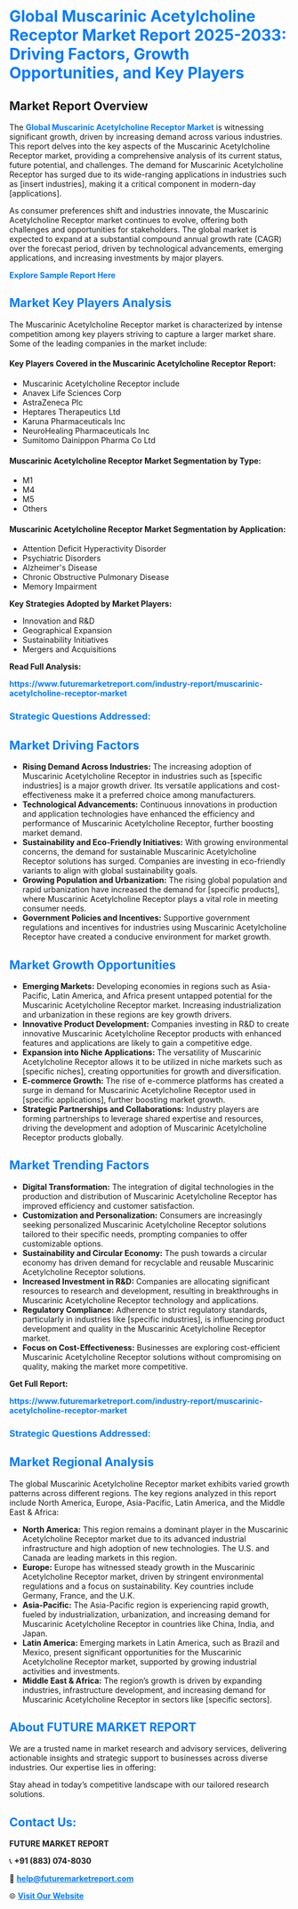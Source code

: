 <h1 style="color: #007BFF;">Global Muscarinic Acetylcholine Receptor Market Report 2025-2033: Driving Factors, Growth Opportunities, and Key Players</h1>

<section id="overview">
<h2>Market Report Overview</h2>
<p>The <a href="https://www.futuremarketreport.com/industry-report/muscarinic-acetylcholine-receptor-market" style="color: #007BFF; text-decoration: none;"><strong>Global Muscarinic Acetylcholine Receptor Market</strong></a> is witnessing significant growth, driven by increasing demand across various industries. This report delves into the key aspects of the Muscarinic Acetylcholine Receptor market, providing a comprehensive analysis of its current status, future potential, and challenges. The demand for Muscarinic Acetylcholine Receptor has surged due to its wide-ranging applications in industries such as [insert industries], making it a critical component in modern-day [applications].</p>
<p>As consumer preferences shift and industries innovate, the Muscarinic Acetylcholine Receptor market continues to evolve, offering both challenges and opportunities for stakeholders. The global market is expected to expand at a substantial compound annual growth rate (CAGR) over the forecast period, driven by technological advancements, emerging applications, and increasing investments by major players.</p>
</section>

<section id="overview">
<p><a href="https://www.futuremarketreport.com/request-sample/reportId=99147" style="color: #007BFF; text-decoration: none;"><strong>Explore Sample Report Here</strong></a></p>
</section>

<section id="key-players">
<h2 style="color: #007BFF;">Market Key Players Analysis</h2>
<p>The Muscarinic Acetylcholine Receptor market is characterized by intense competition among key players striving to capture a larger market share. Some of the leading companies in the market include:</p>
<h4>Key Players Covered in the Muscarinic Acetylcholine Receptor Report:</h4>
<ul><li>Muscarinic Acetylcholine Receptor include</li><li>Anavex Life Sciences Corp</li><li>AstraZeneca Plc</li><li>Heptares Therapeutics Ltd</li><li>Karuna Pharmaceuticals Inc</li><li>NeuroHealing Pharmaceuticals Inc</li><li>Sumitomo Dainippon Pharma Co Ltd</li></ul>
<h4>Muscarinic Acetylcholine Receptor Market Segmentation by Type:</h4>
<ul><li>M1</li><li>M4</li><li>M5</li><li>Others</li></ul>

<h4>Muscarinic Acetylcholine Receptor Market Segmentation by Application:</h4>
<ul><li>Attention Deficit Hyperactivity Disorder</li><li>Psychiatric Disorders</li><li>Alzheimer&#039;s Disease</li><li>Chronic Obstructive Pulmonary Disease</li><li>Memory Impairment</li></ul>
<p><strong>Key Strategies Adopted by Market Players:</strong></p>
<ul>
<li>Innovation and R&D</li>
<li>Geographical Expansion</li>
<li>Sustainability Initiatives</li>
<li>Mergers and Acquisitions</li>
</ul>
</section>

<section>
<p><strong>Read Full Analysis: </strong></p><a href="https://www.futuremarketreport.com/industry-report/muscarinic-acetylcholine-receptor-market" style="color: #007BFF; text-decoration: none;"><strong>https://www.futuremarketreport.com/industry-report/muscarinic-acetylcholine-receptor-market</strong></a>
<h3 style="color: #007BFF;">Strategic Questions Addressed:</h3>
</section>

<section id="driving-factors">
<h2 style="color: #007BFF;">Market Driving Factors</h2>
<ul>
<li><strong>Rising Demand Across Industries:</strong> The increasing adoption of Muscarinic Acetylcholine Receptor in industries such as [specific industries] is a major growth driver. Its versatile applications and cost-effectiveness make it a preferred choice among manufacturers.</li>
<li><strong>Technological Advancements:</strong> Continuous innovations in production and application technologies have enhanced the efficiency and performance of Muscarinic Acetylcholine Receptor, further boosting market demand.</li>
<li><strong>Sustainability and Eco-Friendly Initiatives:</strong> With growing environmental concerns, the demand for sustainable Muscarinic Acetylcholine Receptor solutions has surged. Companies are investing in eco-friendly variants to align with global sustainability goals.</li>
<li><strong>Growing Population and Urbanization:</strong> The rising global population and rapid urbanization have increased the demand for [specific products], where Muscarinic Acetylcholine Receptor plays a vital role in meeting consumer needs.</li>
<li><strong>Government Policies and Incentives:</strong> Supportive government regulations and incentives for industries using Muscarinic Acetylcholine Receptor have created a conducive environment for market growth.</li>
</ul>
</section>

<section id="growth-opportunities">
<h2 style="color: #007BFF;">Market Growth Opportunities</h2>
<ul>
<li><strong>Emerging Markets:</strong> Developing economies in regions such as Asia-Pacific, Latin America, and Africa present untapped potential for the Muscarinic Acetylcholine Receptor market. Increasing industrialization and urbanization in these regions are key growth drivers.</li>
<li><strong>Innovative Product Development:</strong> Companies investing in R&D to create innovative Muscarinic Acetylcholine Receptor products with enhanced features and applications are likely to gain a competitive edge.</li>
<li><strong>Expansion into Niche Applications:</strong> The versatility of Muscarinic Acetylcholine Receptor allows it to be utilized in niche markets such as [specific niches], creating opportunities for growth and diversification.</li>
<li><strong>E-commerce Growth:</strong> The rise of e-commerce platforms has created a surge in demand for Muscarinic Acetylcholine Receptor used in [specific applications], further boosting market growth.</li>
<li><strong>Strategic Partnerships and Collaborations:</strong> Industry players are forming partnerships to leverage shared expertise and resources, driving the development and adoption of Muscarinic Acetylcholine Receptor products globally.</li>
</ul>
</section>

<section id="trending-factors">
<h2 style="color: #007BFF;">Market Trending Factors</h2>
<ul>
<li><strong>Digital Transformation:</strong> The integration of digital technologies in the production and distribution of Muscarinic Acetylcholine Receptor has improved efficiency and customer satisfaction.</li>
<li><strong>Customization and Personalization:</strong> Consumers are increasingly seeking personalized Muscarinic Acetylcholine Receptor solutions tailored to their specific needs, prompting companies to offer customizable options.</li>
<li><strong>Sustainability and Circular Economy:</strong> The push towards a circular economy has driven demand for recyclable and reusable Muscarinic Acetylcholine Receptor solutions.</li>
<li><strong>Increased Investment in R&D:</strong> Companies are allocating significant resources to research and development, resulting in breakthroughs in Muscarinic Acetylcholine Receptor technology and applications.</li>
<li><strong>Regulatory Compliance:</strong> Adherence to strict regulatory standards, particularly in industries like [specific industries], is influencing product development and quality in the Muscarinic Acetylcholine Receptor market.</li>
<li><strong>Focus on Cost-Effectiveness:</strong> Businesses are exploring cost-efficient Muscarinic Acetylcholine Receptor solutions without compromising on quality, making the market more competitive.</li>
</ul>
</section>

<section>
<p><strong>Get Full Report: </strong></p><a href="https://www.futuremarketreport.com/industry-report/muscarinic-acetylcholine-receptor-market" style="color: #007BFF; text-decoration: none;"><strong>https://www.futuremarketreport.com/industry-report/muscarinic-acetylcholine-receptor-market</strong></a>
<h3 style="color: #007BFF;">Strategic Questions Addressed:</h3>
</section>


<section id="regional-analysis">
<h2 style="color: #007BFF;">Market Regional Analysis</h2>
<p>The global Muscarinic Acetylcholine Receptor market exhibits varied growth patterns across different regions. The key regions analyzed in this report include North America, Europe, Asia-Pacific, Latin America, and the Middle East & Africa:</p>
<ul>
<li><strong>North America:</strong> This region remains a dominant player in the Muscarinic Acetylcholine Receptor market due to its advanced industrial infrastructure and high adoption of new technologies. The U.S. and Canada are leading markets in this region.</li>
<li><strong>Europe:</strong> Europe has witnessed steady growth in the Muscarinic Acetylcholine Receptor market, driven by stringent environmental regulations and a focus on sustainability. Key countries include Germany, France, and the U.K.</li>
<li><strong>Asia-Pacific:</strong> The Asia-Pacific region is experiencing rapid growth, fueled by industrialization, urbanization, and increasing demand for Muscarinic Acetylcholine Receptor in countries like China, India, and Japan.</li>
<li><strong>Latin America:</strong> Emerging markets in Latin America, such as Brazil and Mexico, present significant opportunities for the Muscarinic Acetylcholine Receptor market, supported by growing industrial activities and investments.</li>
<li><strong>Middle East & Africa:</strong> The region’s growth is driven by expanding industries, infrastructure development, and increasing demand for Muscarinic Acetylcholine Receptor in sectors like [specific sectors].</li>
</ul>
</section>

<footer>
<h2 style="color: #007BFF;">About FUTURE MARKET REPORT</h2>
<p>We are a trusted name in market research and advisory services, delivering actionable insights and strategic support to businesses across diverse industries. Our expertise lies in offering:</p>

<p>Stay ahead in today’s competitive landscape with our tailored research solutions.</p>

<h2 style="color: #007BFF;">Contact Us:</h2>
<p><strong>FUTURE MARKET REPORT</strong></p>
<p>📞 <strong>+91 (883) 074-8030</strong></p>
<p>📧 <strong><a href="mailto:help@futuremarketreport.com" style="color: #007BFF;">help@futuremarketreport.com</a></strong></p>
<p>🌐 <strong><a href="https://www.futuremarketreport.com/" style="color: #007BFF;">Visit Our Website</a></strong></p>
</footer>